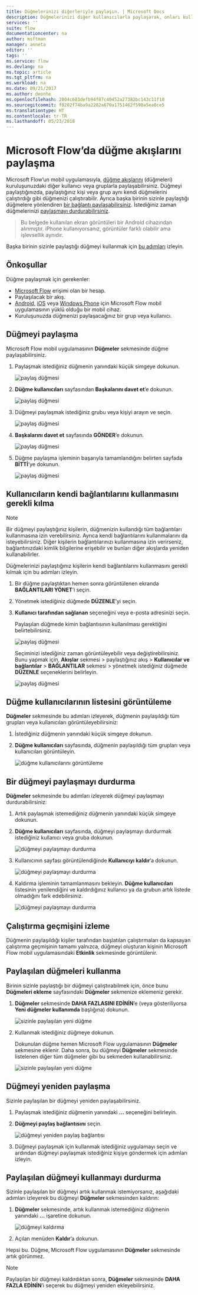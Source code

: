 ```yaml
---
title: Düğmelerinizi diğerleriyle paylaşın. | Microsoft Docs
description: Düğmelerinizi diğer kullanıcılarla paylaşarak, onları kullanmalarını ve zaman kazanmalarını sağlayın.
services: ''
suite: flow
documentationcenter: na
author: msftman
manager: anneta
editor: ''
tags: ''
ms.service: flow
ms.devlang: na
ms.topic: article
ms.tgt_pltfrm: na
ms.workload: na
ms.date: 09/21/2017
ms.author: deonhe
ms.openlocfilehash: 2804c683defb94f87c40452a27382bc143c11f10
ms.sourcegitcommit: f0202f74ba9a2282a670a1751462f598a5ea0ce5
ms.translationtype: HT
ms.contentlocale: tr-TR
ms.lasthandoff: 05/23/2018
---
```

# <a name="share-button-flows-in-microsoft-flow"></a>Microsoft Flow’da düğme akışlarını paylaşma
Microsoft Flow’un mobil uygulamasıyla, [düğme akışlarını](introduction-to-button-flows.md) (düğmeleri) kuruluşunuzdaki diğer kullanıcı veya gruplarla paylaşabilirsiniz. Düğmeyi paylaştığınızda, paylaştığınız kişi veya grup aynı kendi düğmelerini çalıştırdığı gibi düğmenizi çalıştırabilir. Ayrıca başka birinin sizinle paylaştığı düğmelere yönlendiren [bir bağlantı paylaşabilirsiniz](share-buttons.md#re-share-a-button). İstediğiniz zaman düğmelerinizi [paylaşmayı durdurabilirsiniz](share-buttons.md#stop-sharing-a-button).

> Bu belgede kullanılan ekran görüntüleri bir Android cihazından alınmıştır. iPhone kullanıyorsanız, görüntüler farklı olabilir ama işlevsellik aynıdır.
> 
> 

Başka birinin sizinle paylaştığı düğmeyi kullanmak için [bu adımları](share-buttons.md#use-shared-buttons) izleyin.

## <a name="prerequisites"></a>Önkoşullar
Düğme paylaşmak için gerekenler:

* [Microsoft Flow](https://flow.microsoft.com) erişimi olan bir hesap.
* Paylaşılacak bir akış.
* [Android](https://aka.ms/flowmobiledocsandroid), [iOS](https://aka.ms/flowmobiledocsios) veya [Windows Phone](https://aka.ms/flowmobilewindows) için Microsoft Flow mobil uygulamasının yüklü olduğu bir mobil cihaz.
* Kuruluşunuzda düğmenizi paylaşacağınız bir grup veya kullanıcı.

## <a name="share-a-button"></a>Düğmeyi paylaşma
Microsoft Flow mobil uygulamasının **Düğmeler** sekmesinde düğme paylaşabilirsiniz.

1. Paylaşmak istediğiniz düğmenin yanındaki küçük simgeye dokunun.
   
    ![paylaş düğmesi](./media/share-buttons/share-button-flows-buttons-tab.png)
2. **Düğme kullanıcıları** sayfasından **Başkalarını davet et**’e dokunun.
   
    ![paylaş düğmesi](./media/share-buttons/share-button-flows-button-users.png)
3. Düğmeyi paylaşmak istediğiniz grubu veya kişiyi arayın ve seçin.
   
    ![paylaş düğmesi](./media/share-buttons/share-button-flows-invite-others-select.png)
4. **Başkalarını davet et** sayfasında **GÖNDER**’e dokunun.
   
    ![paylaş düğmesi](./media/share-buttons/share-button-flows-invite-others-send.png)
5. Düğme paylaşma işleminin başarıyla tamamlandığını belirten sayfada **BİTTİ**’ye dokunun.
   
    ![paylaş düğmesi](./media/share-buttons/share-button-flows-invite-others-done.png)

## <a name="require-users-to-use-their-own-connections"></a>Kullanıcıların kendi bağlantılarını kullanmasını gerekli kılma
> [!NOTE]
> Bir düğmeyi paylaştığınız kişilerin, düğmenizin kullandığı tüm bağlantıları kullanmasına izin verebilirsiniz. Ayrıca kendi bağlantılarını kullanmalarını da isteyebilirsiniz. Diğer kişilerin bağlantılarınızı kullanmasına izin verirseniz, bağlantınızdaki kimlik bilgilerine erişebilir ve bunları diğer akışlarda yeniden kullanabilirler.
> 
> 

Düğmelerinizi paylaştığınız kişilerin kendi bağlantılarını kullanmasını gerekli kılmak için bu adımları izleyin.

1. Bir düğme paylaştıktan hemen sonra görüntülenen ekranda **BAĞLANTILARI YÖNET**’i seçin.
2. Yönetmek istediğiniz düğmede **DÜZENLE**’yi seçin.
3. **Kullanıcı tarafından sağlanan** seçeneğini veya e-posta adresinizi seçin.
   
    Paylaşılan düğmede kimin bağlantısının kullanılması gerektiğini belirtebilirsiniz.
   
    ![paylaş düğmesi](./media/share-buttons/share-button-select-connection-provided-by-user.png)
   
    Seçiminizi istediğiniz zaman görüntüleyebilir veya değiştirebilirsiniz. Bunu yapmak için, **Akışlar** sekmesi > paylaştığınız akış > **Kullanıcılar ve bağlantılar** > **BAĞLANTILAR** sekmesi > yönetmek istediğiniz düğmede **DÜZENLE** seçeneklerini belirleyin.
   
    ![paylaş düğmesi](./media/share-buttons/share-button-flows-conn-provided-by-user.png)

## <a name="view-the-list-of-button-users"></a>Düğme kullanıcılarının listesini görüntüleme
**Düğmeler** sekmesinde bu adımları izleyerek, düğmenin paylaşıldığı tüm grupları veya kullanıcıları görüntüleyebilirsiniz:

1. İstediğiniz düğmenin yanındaki küçük simgeye dokunun.
2. **Düğme kullanıcıları** sayfasında, düğmenin paylaşıldığı tüm grupları veya kullanıcıları görüntüleyin.
   
    ![düğme kullanıcılarını görüntüleme](./media/share-buttons/share-button-flows-button-users-list.png)

## <a name="stop-sharing-a-button"></a>Bir düğmeyi paylaşmayı durdurma
**Düğmeler** sekmesinde bu adımları izleyerek düğmeyi paylaşmayı durdurabilirsiniz:

1. Artık paylaşmak istemediğiniz düğmenin yanındaki küçük simgeye dokunun.
2. **Düğme kullanıcıları** sayfasında, düğmeyi paylaşmayı durdurmak istediğiniz kullanıcı veya gruba dokunun.
   
    ![düğmeyi paylaşmayı durdurma](./media/share-buttons/share-button-flows-remove-user-list.png)
3. Kullanıcının sayfası görüntülendiğinde **Kullanıcıyı kaldır**’a dokunun.
   
    ![düğmeyi paylaşmayı durdurma](./media/share-buttons/share-button-flows-remove-user.png)
4. Kaldırma işleminin tamamlanmasını bekleyin. **Düğme kullanıcıları** listesinin yenilendiğini ve kaldırdığınız kullanıcı ya da grubun artık listede olmadığını fark edebilirsiniz.
   
    ![düğmeyi paylaşmayı durdurma](./media/share-buttons/share-button-flows-remove-user-result.png)

## <a name="monitor-the-run-history"></a>Çalıştırma geçmişini izleme
Düğmenin paylaşıldığı kişiler tarafından başlatılan çalıştırmaları da kapsayan çalıştırma geçmişinin tamamı yalnızca, düğmeyi oluşturan kişinin Microsoft Flow mobil uygulamasındaki **Etkinlik** sekmesinde görüntülenir.

## <a name="use-shared-buttons"></a>Paylaşılan düğmeleri kullanma
Birinin sizinle paylaştığı bir düğmeyi çalıştırabilmek için, önce bunu **Düğmeleri ekleme** sayfasındaki **Düğmeler** sekmenize eklemeniz gerekir.

1. **Düğmeler** sekmesinde **DAHA FAZLASINI EDİNİN**’e (veya gösteriliyorsa **Yeni düğmeler kullanımda** başlığına) dokunun.
   
    ![sizinle paylaşılan yeni düğme](./media/share-buttons/share-button-flows-banner.png)
2. Kullanmak istediğiniz düğmeye dokunun.
   
    Dokunulan düğme hemen Microsoft Flow uygulamasının **Düğmeler** sekmesine eklenir. Daha sonra, bu düğmeyi **Düğmeler** sekmesinde listelenen diğer tüm düğmeler gibi bu sekmeden kullanabilirsiniz.
   
    ![sizinle paylaşılan yeni düğme](./media/share-buttons/share-button-flows-buttons-shared-with-me.png)

## <a name="re-share-a-button"></a>Düğmeyi yeniden paylaşma
Sizinle paylaşılan bir düğmeyi yeniden paylaşabilirsiniz.

1. Paylaşmak istediğiniz düğmenin yanındaki **...** seçeneğini belirleyin.
2. **Düğmeyi paylaş bağlantısını** seçin.
   
    ![düğmeyi yeniden paylaş bağlantısı](./media/share-buttons/re-share-button.png)
3. Düğmeyi paylaşmak için kullanmak istediğiniz uygulamayı seçin ve ardından düğmeyi paylaşmak istediğiniz kişiye göndermek için adımları izleyin.

## <a name="stop-using-a-shared-button"></a>Paylaşılan düğmeyi kullanmayı durdurma
Sizinle paylaşılan bir düğmeyi artık kullanmak istemiyorsanız, aşağıdaki adımları izleyerek bu düğmeyi **Düğmeler** sekmesinden kaldırın:

1. **Düğmeler** sekmesinde, artık kullanmak istemediğiniz düğmenin yanındaki **...** işaretine dokunun.
   
    ![düğmeyi kaldırma](./media/share-buttons/share-button-flows-added-shared-button.png)
2. Açılan menüden **Kaldır**’a dokunun.

Hepsi bu. Düğme, Microsoft Flow uygulamasının **Düğmeler** sekmesinde artık görünmez.

> [!NOTE]
> Paylaşılan bir düğmeyi kaldırdıktan sonra, **Düğmeler** sekmesinde **DAHA FAZLA EDİNİN**’i seçerek bu düğmeyi yeniden ekleyebilirsiniz.
> 
> 

